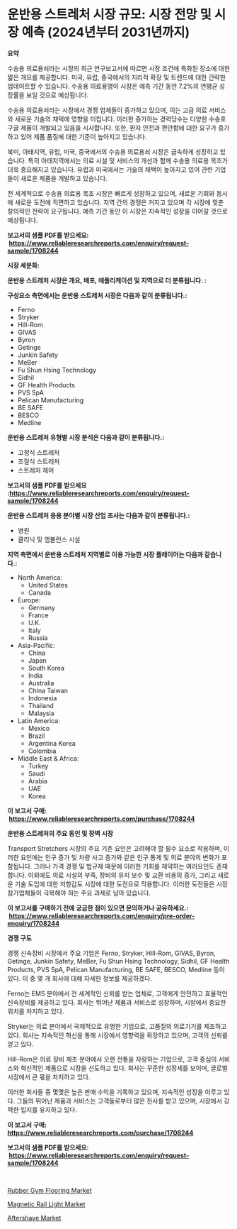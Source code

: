 <p><h1>운반용 스트레처 시장 규모: 시장 전망 및 시장 예측 (2024년부터 2031년까지)</h1></p><p><strong>요약</strong></p>
<p><p>수송용 의료용쇠라는 시장의 최근 연구보고서에 따르면 시장 조건에 특화된 장소에 대한 짧은 개요를 제공합니다. 미국, 유럽, 중국에서의 지리적 확장 및 트렌드에 대한 간략한 업데이트할 수 있습니다. 수송용 의료용명이 시장은 예측 기간 동안 7.2%의 연평균 성장률을 보일 것으로 예상됩니다.</p><p>수송용 의료용쇠라는 시장에서 경쟁 업체들이 증가하고 있으며, 이는 고급 의료 서비스와 새로운 기술의 채택에 영향을 미칩니다. 이러한 증가하는 경력당수는 다양한 수송호 구글 제품이 개발되고 있음을 시사합니다. 또한, 환자 안전과 편안함에 대한 요구가 증가하고 있어 제품 품질에 대한 기준이 높아지고 있습니다.</p><p>북미, 아태지역, 유럽, 미국, 중국에서의 수송용 의료용쇠 시장은 급속하게 성장하고 있습니다. 특히 아태지역에서는 의료 시설 및 서비스의 개선과 함께 수송용 의료용 목조가 더욱 중요해지고 있습니다. 유럽과 미국에서는 기술의 채택이 높아지고 있어 관련 기업들이 새로운 제품을 개발하고 있습니다.</p><p>전 세계적으로 수송용 의료용 목조 시장은 빠르게 성장하고 있으며, 새로운 기회와 동시에 새로운 도전에 직면하고 있습니다. 지역 간의 경쟁은 커지고 있으며 각 시장에 맞춘 창의적인 전략이 요구됩니다. 예측 기간 동안 이 시장은 지속적인 성장을 이어갈 것으로 예상됩니다.</p></p>
<p><strong>보고서의 샘플 PDF를 받으세요: &nbsp;<a href="https://www.reliableresearchreports.com/enquiry/request-sample/1708244">https://www.reliableresearchreports.com/enquiry/request-sample/1708244</a></strong></p>
<p><strong>시장 세분화:</strong></p>
<p><strong> 운반용 스트레처 시장은 개요, 배포, 애플리케이션 및 지역으로 더 분류됩니다. :</strong></p>
<p><strong>구성요소 측면에서는 운반용 스트레처 시장은 다음과 같이 분류됩니다.:</strong></p>
<p><ul><li>Ferno</li><li>Stryker</li><li>Hill-Rom</li><li>GIVAS</li><li>Byron</li><li>Getinge</li><li>Junkin Safety</li><li>MeBer</li><li>Fu Shun Hsing Technology</li><li>Sidhil</li><li>GF Health Products</li><li>PVS SpA</li><li>Pelican Manufacturing</li><li>BE SAFE</li><li>BESCO</li><li>Medline</li></ul></p>
<p><strong> 운반용 스트레처 유형별 시장 분석은 다음과 같이 분류됩니다.:</strong></p>
<p><ul><li>고정식 스트레처</li><li>조절식 스트레처</li><li>스트레처 체어</li></ul></p>
<p><strong>보고서의 샘플 PDF를 받으세요 :<a href="https://www.reliableresearchreports.com/enquiry/request-sample/1708244">https://www.reliableresearchreports.com/enquiry/request-sample/1708244</a></strong></p>
<p><strong> 운반용 스트레처 응용 분야별 시장 산업 조사는 다음과 같이 분류됩니다.:</strong></p>
<p><ul><li>병원</li><li>클리닉 및 앰뷸런스 시설</li></ul></p>
<p><strong>지역 측면에서 운반용 스트레처 지역별로 이용 가능한 시장 플레이어는 다음과 같습니다.:</strong></p>
<p><ul>
    <li>
        North America:
        <ul>
            <li>United States</li>
            <li>Canada</li>
        </ul>
    </li>
    <li>
        Europe:
        <ul>
            <li>Germany</li>
            <li>France</li>
            <li>U.K.</li>
            <li>Italy</li>
            <li>Russia</li>
        </ul>
    </li>
    <li>
        Asia-Pacific:
        <ul>
            <li>China</li>
            <li>Japan</li>
            <li>South Korea</li>
            <li>India</li>
            <li>Australia</li>
            <li>China Taiwan</li>
            <li>Indonesia</li>
            <li>Thailand</li>
            <li>Malaysia</li>
        </ul>
    </li>
    <li>
        Latin America:
        <ul>
            <li>Mexico</li>
            <li>Brazil</li>
            <li>Argentina Korea</li>
            <li>Colombia</li>
        </ul>
    </li>
    <li>
        Middle East & Africa:
        <ul>
            <li>Turkey</li>
            <li>Saudi</li>
            <li>Arabia</li>
            <li>UAE</li>
            <li>Korea</li>
        </ul>
    </li>
    </ul></p>
<p><strong>이 보고서 구매: &nbsp;<a href="https://www.reliableresearchreports.com/purchase/1708244">https://www.reliableresearchreports.com/purchase/1708244</a></strong></p>
<p><strong>운반용 스트레처의 주요 동인 및 장벽 시장</strong></p>
<p><p>Transport Stretchers 시장의 주요 기존 요인은 고려해야 할 필수 요소로 작용하며, 이러한 요인에는 인구 증가 및 차량 사고 증가와 같은 인구 통계 및 의료 분야의 변화가 포함됩니다. 그러나 가격 경쟁 및 법규제 때문에 이러한 기회를 제약하는 여러요인도 존재합니다. 이외에도 의료 시설의 부족, 장비의 유지 보수 및 교환 비용의 증가, 그리고 새로운 기술 도입에 대한 저항감도 시장에 대한 도전으로 작용합니다. 이러한 도전들은 시장 참가업체들이 극복해야 하는 주요 과제로 남아 있습니다.</p></p>
<p><strong>이 보고서를 구매하기 전에 궁금한 점이 있으면 문의하거나 공유하세요.: &nbsp;<a href="https://www.reliableresearchreports.com/enquiry/pre-order-enquiry/1708244">https://www.reliableresearchreports.com/enquiry/pre-order-enquiry/1708244</a></strong></p>
<p><strong>경쟁 구도</strong></p>
<p><p>경쟁 신속장비 시장에서 주요 기업은 Ferno, Stryker, Hill-Rom, GIVAS, Byron, Getinge, Junkin Safety, MeBer, Fu Shun Hsing Technology, Sidhil, GF Health Products, PVS SpA, Pelican Manufacturing, BE SAFE, BESCO, Medline 등이 있다. 이 중 몇 개 회사에 대해 자세한 정보를 제공하겠다.</p><p>Ferno는 EMS 분야에서 전 세계적인 신뢰를 받는 업체로, 고객에게 안전하고 효율적인 신속장비를 제공하고 있다. 회사는 뛰어난 제품과 서비스로 성장하며, 시장에서 중요한 위치를 차지하고 있다.</p><p>Stryker는 의료 분야에서 국제적으로 유명한 기업으로, 고품질의 의료기기를 제조하고 있다. 회사는 지속적인 혁신을 통해 시장에서 영향력을 확장하고 있으며, 고객의 신뢰를 얻고 있다.</p><p>Hill-Rom은 의료 장비 제조 분야에서 오랜 전통을 자랑하는 기업으로, 고객 중심의 서비스와 혁신적인 제품으로 시장을 선도하고 있다. 회사는 꾸준한 성장세를 보이며, 글로벌 시장에서 큰 몫을 차지하고 있다.</p><p>이러한 회사들 중 몇몇은 높은 판매 수익을 기록하고 있으며, 지속적인 성장을 이루고 있다. 그들의 뛰어난 제품과 서비스는 고객들로부터 많은 찬사를 받고 있으며, 시장에서 강력한 입지를 유지하고 있다.</p></p>
<p><strong>이 보고서 구매: &nbsp; <a href="https://www.reliableresearchreports.com/purchase/1708244">https://www.reliableresearchreports.com/purchase/1708244</a></strong></p>
<p><strong>보고서의 샘플 PDF를 받으세요: &nbsp;<a href="https://www.reliableresearchreports.com/enquiry/request-sample/1708244">https://www.reliableresearchreports.com/enquiry/request-sample/1708244</a></strong><strong></strong></p>
<p>&nbsp;</p>
<p><p><a href="https://github.com/timeliteaut/Market-Research-Report-List-1/blob/main/rubber-gym-flooring-market.md">Rubber Gym Flooring Market</a></p><p><a href="https://github.com/seekum/Market-Research-Report-List-1/blob/main/magnetic-rail-light-market.md">Magnetic Rail Light Market</a></p><p><a href="https://github.com/bobicer/Market-Research-Report-List-2/blob/main/aftershave-market.md">Aftershave Market</a></p></p>